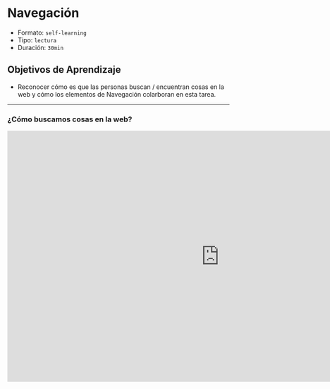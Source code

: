 # Navegación
- Formato: `self-learning`
- Tipo: `lectura`
- Duración: `30min`

## Objetivos de Aprendizaje

- Reconocer cómo es que las personas buscan / encuentran cosas en la web y cómo los elementos de Navegación colarboran en esta tarea.

***

### ¿Cómo buscamos cosas en la web?

<iframe src="https://docs.google.com/presentation/d/e/2PACX-1vREHBUePlZ1KhyUu3beRZOZeZWceoHjNbppRqGF-ratL38nbeLVQCz605Tl4nqlRU2cqOolbJcGlLoX/embed?start=false&loop=false&delayms=3000" frameborder="0" width="960" height="569" allowfullscreen="true" mozallowfullscreen="true" webkitallowfullscreen="true"></iframe>

